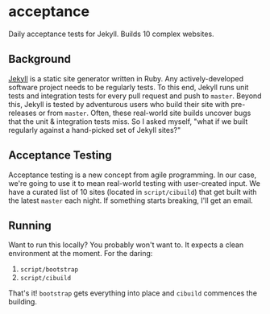 # acceptance

Daily acceptance tests for Jekyll. Builds 10 complex websites.

## Background

[Jekyll](https://github.com/jekyll/jekyll) is a static site generator
written in Ruby. Any actively-developed software project needs to be
regularly tests. To this end, Jekyll runs unit tests and integration tests
for every pull request and push to `master`. Beyond this, Jekyll is tested
by adventurous users who build their site with pre-releases or from
`master`. Often, these real-world site builds uncover bugs that the unit &
integration tests miss. So I asked myself, "what if we built regularly
against a hand-picked set of Jekyll sites?"

## Acceptance Testing

Acceptance testing is a new concept from agile programming. In our case,
we're going to use it to mean real-world testing with user-created input.
We have a curated list of 10 sites (located in `script/cibuild`) that get
built with the latest `master` each night. If something starts breaking,
I'll get an email.

## Running

Want to run this locally? You probably won't want to. It expects a clean
environment at the moment. For the daring:

1. `script/bootstrap`
2. `script/cibuild`

That's it! `bootstrap` gets everything into place and `cibuild` commences
the building.
